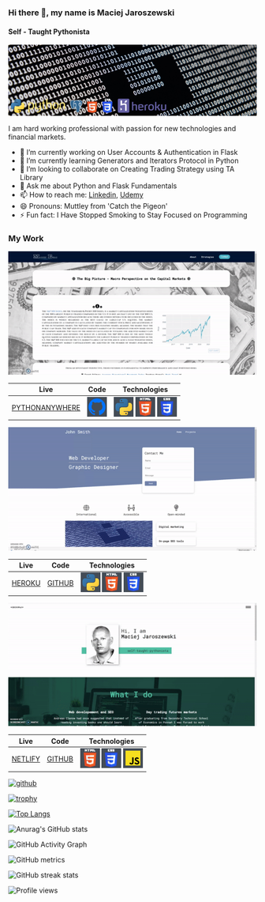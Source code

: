 ### Hi there 👋, my name is Maciej Jaroszewski
#### Self - Taught Pythonista
![I am GitHub Readme Generator's creator](https://github.com/mjaroszewski1979/mjaroszewski1979/blob/main/banner.png)

I am hard working professional with passion for new technologies and financial markets. 


- 🔭 I’m currently working on  User Accounts & Authentication in Flask 
- 🌱 I’m currently learning Generators and Iterators Protocol in Python 
- 👯 I’m looking to collaborate on Creating Trading Strategy using TA Library 
- 💬 Ask me about Python and Flask Fundamentals 
- 📫 How to reach me: [Linkedin](https://www.linkedin.com/in/maciej-jaroszewski-0aa0451bb/), [Udemy](https://www.udemy.com/user/maciej-jaroszewski-3/) 
- 😄 Pronouns: Muttley from 'Catch the Pigeon' 
- ⚡ Fun fact: I Have Stopped Smoking to Stay Focused on Programming  

### My Work

![caption](https://github.com/mjaroszewski1979/market_bias/blob/main/marketbias.gif) 

Live | Code | Technologies
---- | ---- | ------------
[PYTHONANYWHERE](http://mjaroszewski.pythonanywhere.com/) | [<img src="https://github.com/mjaroszewski1979/mjaroszewski1979/blob/main/github.png">](https://github.com/mjaroszewski1979/market_bias) | <img src="https://github.com/mjaroszewski1979/mjaroszewski1979/blob/main/python.png">  <img src="https://github.com/mjaroszewski1979/mjaroszewski1979/blob/main/html.png"> <img src="https://github.com/mjaroszewski1979/mjaroszewski1979/blob/main/css.png"> 

![caption](https://github.com/mjaroszewski1979/johnsmith/blob/main/johnsmith.gif)

Live | Code | Technologies
---- | ---- | ------------
[HEROKU](https://udemy-flask-smtplib.herokuapp.com/) | [GITHUB](https://github.com/mjaroszewski1979/johnsmith) | <img src="https://github.com/mjaroszewski1979/mjaroszewski1979/blob/main/python.png">  <img src="https://github.com/mjaroszewski1979/mjaroszewski1979/blob/main/html.png"> <img src="https://github.com/mjaroszewski1979/mjaroszewski1979/blob/main/css.png"> 

![caption](https://github.com/mjaroszewski1979/mjportfolio/blob/main/mjportfolio.gif)

Live | Code | Technologies
---- | ---- | ------------
[NETLIFY](https://mjaroszewski.icu/) | [GITHUB](https://github.com/mjaroszewski1979/mjportfolio) | <img src="https://github.com/mjaroszewski1979/mjaroszewski1979/blob/main/html.png"> <img src="https://github.com/mjaroszewski1979/mjaroszewski1979/blob/main/css.png"> <img src="https://github.com/mjaroszewski1979/mjaroszewski1979/blob/main/js.png">





[<img src='https://cdn.jsdelivr.net/npm/simple-icons@3.0.1/icons/github.svg' alt='github' height='40'>](https://github.com/mjaroszewski1979)  

[![trophy](https://github-profile-trophy.vercel.app/?username=mjaroszewski1979&theme=nord)](https://github.com/ryo-ma/github-profile-trophy)

[![Top Langs](https://github-readme-stats.vercel.app/api/top-langs/?username=mjaroszewski1979&theme=nord)](https://github.com/anuraghazra/github-readme-stats)

![Anurag's GitHub stats](https://github-readme-stats.vercel.app/api?username=mjaroszewski1979&theme=nord&show_icons=true)

![GitHub Activity Graph](https://activity-graph.herokuapp.com/graph?username=mjaroszewski1979&theme=nord)  

![GitHub metrics](https://metrics.lecoq.io/mjaroszewski1979)  

![GitHub streak stats](https://github-readme-streak-stats.herokuapp.com/?user=mjaroszewski1979&theme=nord)  

![Profile views](https://gpvc.arturio.dev/mjaroszewski1979)  
